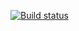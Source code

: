 [![Build status](https://ci.appveyor.com/api/projects/status/wi9ipal8j8op75qd?svg=true)](https://ci.appveyor.com/project/Viktorinaaa/pattern-2)
